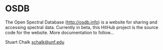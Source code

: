 # OSDB

The Open Spectral Database (http://osdb.info) is a website for sharing and accessing spectral data.  Currently in beta, this HitHub project is the source code for the website.
More documentation to follow...

Stuart Chalk
schalk@unf.edu